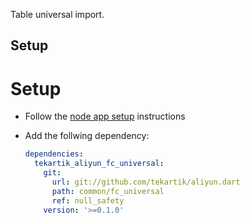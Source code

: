 Table universal import.

## Setup

# Setup

- Follow the [node app setup](https://github.com/tekartik/app_node_utils.dart/tree/master/app_build) instructions

- Add the follwing dependency:

  ```yaml
  dependencies:
    tekartik_aliyun_fc_universal:
      git:
        url: git://github.com/tekartik/aliyun.dart
        path: common/fc_universal
        ref: null_safety
      version: '>=0.1.0'
  ```